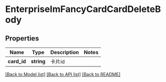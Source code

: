 # EnterpriseImFancyCardCardDeleteBody

## Properties
Name | Type | Description | Notes
------------ | ------------- | ------------- | -------------
**card_id** | **string** | 卡片id | 

[[Back to Model list]](../README.md#documentation-for-models) [[Back to API list]](../README.md#documentation-for-api-endpoints) [[Back to README]](../README.md)

